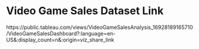<h1>Video Game Sales Dataset Link</h1>
https://public.tableau.com/views/VideoGameSalesAnalysis_16928189165710/VideoGameSalesDashboard?:language=en-US&:display_count=n&:origin=viz_share_link
